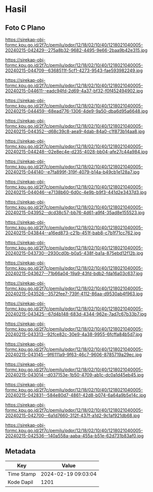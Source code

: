 # Hasil

## Foto C Plano

https://sirekap-obj-formc.kpu.go.id/2f7c/pemilu/pdpr/12/18/02/10/40/1218021040005-20240215-042429--275a8b32-9682-4495-9e66-2baa9b42e315.jpg

https://sirekap-obj-formc.kpu.go.id/2f7c/pemilu/pdpr/12/18/02/10/40/1218021040005-20240215-044709--6368511f-5cf1-4273-9543-fae593982249.jpg

https://sirekap-obj-formc.kpu.go.id/2f7c/pemilu/pdpr/12/18/02/10/40/1218021040005-20240215-044611--eadc94fd-2d69-4a37-bf32-f0f452494902.jpg

https://sirekap-obj-formc.kpu.go.id/2f7c/pemilu/pdpr/12/18/02/10/40/1218021040005-20240215-044459--68ead776-1306-4de9-9a50-dba6d95a6648.jpg

https://sirekap-obj-formc.kpu.go.id/2f7c/pemilu/pdpr/12/18/02/10/40/1218021040005-20240215-044352--d68c39c8-aea9-4dab-84a0-c1f873b14aa8.jpg

https://sirekap-obj-formc.kpu.go.id/2f7c/pemilu/pdpr/12/18/02/10/40/1218021040005-20240215-044248--02e8ec4e-d235-4028-bb04-afe27c44a984.jpg

https://sirekap-obj-formc.kpu.go.id/2f7c/pemilu/pdpr/12/18/02/10/40/1218021040005-20240215-044140--e7fa899f-319f-4079-b14a-b49cb1e128a7.jpg

https://sirekap-obj-formc.kpu.go.id/2f7c/pemilu/pdpr/12/18/02/10/40/1218021040005-20240215-044046--e7138b60-6d0c-4e9b-b9f3-441d2e3437d3.jpg

https://sirekap-obj-formc.kpu.go.id/2f7c/pemilu/pdpr/12/18/02/10/40/1218021040005-20240215-043952--dcd38c57-bb76-4d61-a9f4-35ad8e155523.jpg

https://sirekap-obj-formc.kpu.go.id/2f7c/pemilu/pdpr/12/18/02/10/40/1218021040005-20240215-043844--a16ed873-c21b-451f-bab8-c7b1f71cc762.jpg

https://sirekap-obj-formc.kpu.go.id/2f7c/pemilu/pdpr/12/18/02/10/40/1218021040005-20240215-043730--2930cd0b-b0a5-438f-ba1a-875ebd12f12b.jpg

https://sirekap-obj-formc.kpu.go.id/2f7c/pemilu/pdpr/12/18/02/10/40/1218021040005-20240215-043627--71b66a04-19a9-43fd-bdb2-fda16a03c637.jpg

https://sirekap-obj-formc.kpu.go.id/2f7c/pemilu/pdpr/12/18/02/10/40/1218021040005-20240215-043526--3572fee7-739f-4112-86aa-d9530ab4f963.jpg

https://sirekap-obj-formc.kpu.go.id/2f7c/pemilu/pdpr/12/18/02/10/40/1218021040005-20240215-043425--67d4b148-683d-4344-962e-7ad7c67b33b7.jpg

https://sirekap-obj-formc.kpu.go.id/2f7c/pemilu/pdpr/12/18/02/10/40/1218021040005-20240215-043313--92fce82c-30e9-4a38-9955-6fcffa84b5d7.jpg

https://sirekap-obj-formc.kpu.go.id/2f7c/pemilu/pdpr/12/18/02/10/40/1218021040005-20240215-043145--9f6111a9-9f63-46c7-9606-8785719a29ec.jpg

https://sirekap-obj-formc.kpu.go.id/2f7c/pemilu/pdpr/12/18/02/10/40/1218021040005-20240215-043014--d037153e-1b50-4709-ab1c-dc0a1d45eb45.jpg

https://sirekap-obj-formc.kpu.go.id/2f7c/pemilu/pdpr/12/18/02/10/40/1218021040005-20240215-042831--584e80d7-4861-42d8-b074-6a64a9b5e14c.jpg

https://sirekap-obj-formc.kpu.go.id/2f7c/pemilu/pdpr/12/18/02/10/40/1218021040005-20240215-042700--6a1d7660-312f-437f-a1d2-9c1af921db68.jpg

https://sirekap-obj-formc.kpu.go.id/2f7c/pemilu/pdpr/12/18/02/10/40/1218021040005-20240215-042536--140a558a-aaba-455a-b51e-62d731b83af0.jpg


## Metadata

| Key        | Value               |
| ---------- | ------------------- |
| Time Stamp | 2024-02-19 09:03:04 |
| Kode Dapil | 1201                |



